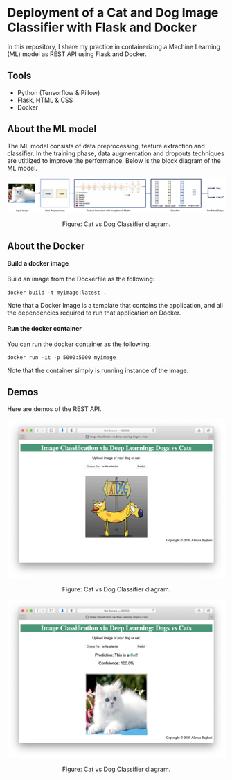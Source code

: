# Deployment of a Cat and Dog Image Classifier with Flask and Docker

In this repository, I share my practice in containerizing a Machine Learning (ML) model as REST API using Flask and Docker.

## Tools
- Python (Tensorflow & Pillow)
- Flask, HTML & CSS
- Docker

## About the ML model

The ML model consists of data preprocessing, feature extraction and classifier. In the training phase, data augmentation and dropouts techniques are utitlized to improve the performance. Below is the block diagram of the ML model.

<p align="center">
    <img src="https://github.com/bagheri365/CatDog-Calssifier-Deployment/blob/main/demo/ML_diagram.png">
</p>
<p align="center">
    Figure: Cat vs Dog Classifier diagram.
</p>


## About the Docker

#### Build a docker image

Build an image from the Dockerfile as the following:

```
docker build -t myimage:latest .
```

Note that a Docker Image is a template that contains the application, and all the dependencies required to run that application on Docker.

#### Run the docker container

You can run the docker container as the following:

```
docker run -it -p 5000:5000 myimage
```

Note that the container simply is running instance of the image.


## Demos

Here are demos of the REST API.


<p align="center">
    <img src="https://github.com/bagheri365/CatDog-Calssifier-Deployment/blob/main/demo/demo_01.png">
</p>
<p align="center">
    Figure: Cat vs Dog Classifier diagram.
</p>

<p align="center">
    <img src="https://github.com/bagheri365/CatDog-Calssifier-Deployment/blob/main/demo/demo_02.png">
</p>
<p align="center">
    Figure: Cat vs Dog Classifier diagram.
</p>


